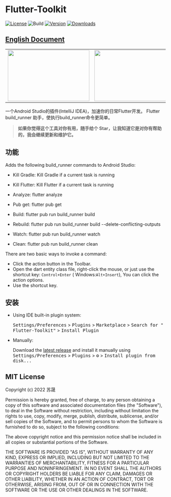 # Flutter-Toolkit

[![License](https://img.shields.io/badge/license-MIT-blue.svg)](https://opensource.org/licenses/MIT)
![Build](https://github.com/nEdAy/Flutter-Toolkit/workflows/Build/badge.svg)
[![Version](https://img.shields.io/jetbrains/plugin/v/14442-flutter-toolkit.svg)](https://plugins.jetbrains.com/plugin/14442-flutter-toolkit)
[![Downloads](https://img.shields.io/jetbrains/plugin/d/14442-flutter-toolkit.svg)](https://plugins.jetbrains.com/plugin/14442-flutter-toolkit)

## [English Document](https://github.com/nEdAy/Flutter-Toolkit/blob/main/README.md)

<table cellspacing="0" cellpadding="0" style="border: none">
  <tr>
    <td>
      <img width="256" height="160" src="https://user-images.githubusercontent.com/10076735/201303574-858a53b4-d76d-49ff-808e-f1dc9353bcf1.png"/>
    </td>
    <td>
      <img width="256" height="160" src="https://user-images.githubusercontent.com/10076735/201303608-684153a6-adc8-470b-b02b-ec582759d5b3.png"/>
    </td>
  </tr> 
</table>

一个Android Studio的插件(IntelliJ IDEA)，加速你的日常Flutter开发。 Flutter build_runner 助手，使执行build_runner命令更简单。

> **如果你觉得这个工具对你有用，随手给个 Star，让我知道它是对你有帮助的，我会继续更新和维护它。**

## 功能

Adds the following build_runner commands to Android Studio:

- Kill Gradle: Kill Gradle if a current task is running
- Kill Flutter: Kill Flutter if a current task is running

- Analyze: flutter analyze
- Pub get: flutter pub get

- Build: flutter pub run build_runner build
- Rebuild: flutter pub run build_runner build --delete-conflicting-outputs
- Watch: flutter pub run build_runner watch
- Clean: flutter pub run build_runner clean

There are two basic ways to invoke a command:

- Click the action button in the Toolbar.
- Open the dart entity class file, right-click the mouse, or just use the shortcut key: `Control+Enter` (
  Windows:`Alt+Insert`), You can click the action options.
- Use the shortcut key.

## 安装

- Using IDE built-in plugin system:

  <kbd>Settings/Preferences</kbd> > <kbd>Plugins</kbd> > <kbd>Marketplace</kbd> > <kbd>Search for "
  Flutter-Toolkit"</kbd> >
  <kbd>Install Plugin</kbd>

- Manually:

  Download the [latest release](https://github.com/nEdAy/Flutter-Toolkit/releases/latest) and install it manually using
  <kbd>Settings/Preferences</kbd> > <kbd>Plugins</kbd> > <kbd>⚙️</kbd> > <kbd>Install plugin from disk...</kbd>

## MIT License

Copyright (c) 2022 苏晟

Permission is hereby granted, free of charge, to any person obtaining a copy of this software and associated
documentation files (the "Software"), to deal in the Software without restriction, including without limitation the
rights to use, copy, modify, merge, publish, distribute, sublicense, and/or sell copies of the Software, and to permit
persons to whom the Software is furnished to do so, subject to the following conditions:

The above copyright notice and this permission notice shall be included in all copies or substantial portions of the
Software.

THE SOFTWARE IS PROVIDED "AS IS", WITHOUT WARRANTY OF ANY KIND, EXPRESS OR IMPLIED, INCLUDING BUT NOT LIMITED TO THE
WARRANTIES OF MERCHANTABILITY, FITNESS FOR A PARTICULAR PURPOSE AND NONINFRINGEMENT. IN NO EVENT SHALL THE AUTHORS OR
COPYRIGHT HOLDERS BE LIABLE FOR ANY CLAIM, DAMAGES OR OTHER LIABILITY, WHETHER IN AN ACTION OF CONTRACT, TORT OR
OTHERWISE, ARISING FROM, OUT OF OR IN CONNECTION WITH THE SOFTWARE OR THE USE OR OTHER DEALINGS IN THE SOFTWARE.
